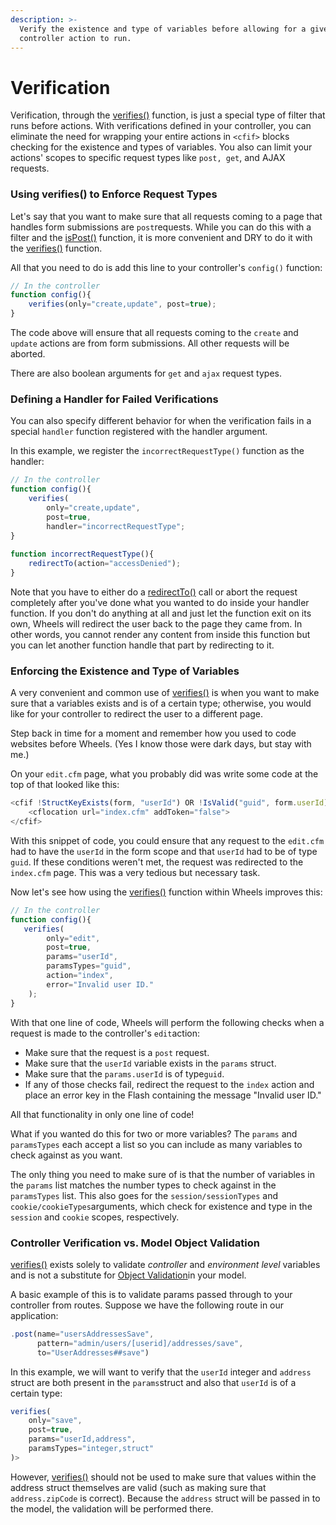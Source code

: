 ```yaml
---
description: >-
  Verify the existence and type of variables before allowing for a given
  controller action to run.
---
```


# Verification

Verification, through the [verifies()](https://api.cfwheels.org/controller.verifies.html) function, is just a special type of filter that runs before actions. With verifications defined in your controller, you can eliminate the need for wrapping your entire actions in `<cfif>` blocks checking for the existence and types of variables. You also can limit your actions' scopes to specific request types like `post, get`, and AJAX requests.

### Using verifies() to Enforce Request Types

Let's say that you want to make sure that all requests coming to a page that handles form submissions are `post`requests. While you can do this with a filter and the [isPost()](https://api.cfwheels.org/controller.ispost.html) function, it is more convenient and DRY to do it with the [verifies()](https://api.cfwheels.org/controller.verifies.html) function.

All that you need to do is add this line to your controller's `config()` function:

```javascript
// In the controller
function config(){
    verifies(only="create,update", post=true);
}
```

The code above will ensure that all requests coming to the `create` and `update` actions are from form submissions. All other requests will be aborted.

There are also boolean arguments for `get` and `ajax` request types.

### Defining a Handler for Failed Verifications

You can also specify different behavior for when the verification fails in a special `handler` function registered with the handler argument.

In this example, we register the `incorrectRequestType()` function as the handler:

```javascript
// In the controller
function config(){
    verifies(
        only="create,update",
        post=true,
        handler="incorrectRequestType";
}  
    
function incorrectRequestType(){
    redirectTo(action="accessDenied");
}
```

Note that you have to either do a [redirectTo()](https://api.cfwheels.org/controller.redirectto.html) call or abort the request completely after you've done what you wanted to do inside your handler function. If you don't do anything at all and just let the function exit on its own, Wheels will redirect the user back to the page they came from. In other words, you cannot render any content from inside this function but you can let another function handle that part by redirecting to it.

### Enforcing the Existence and Type of Variables

A very convenient and common use of [verifies()](https://api.cfwheels.org/controller.verifies.html) is when you want to make sure that a variables exists and is of a certain type; otherwise, you would like for your controller to redirect the user to a different page.

Step back in time for a moment and remember how you used to code websites before Wheels. (Yes I know those were dark days, but stay with me.)

On your `edit.cfm` page, what you probably did was write some code at the top of that looked like this:

```javascript
<cfif !StructKeyExists(form, "userId") OR !IsValid("guid", form.userId)>
    <cflocation url="index.cfm" addToken="false">
</cfif>
```

With this snippet of code, you could ensure that any request to the `edit.cfm` had to have the `userId` in the form scope and that `userId` had to be of type `guid`. If these conditions weren't met, the request was redirected to the `index.cfm` page. This was a very tedious but necessary task.

Now let's see how using the [verifies()](https://api.cfwheels.org/controller.verifies.html) function within Wheels improves this:

```javascript
// In the controller 
function config(){
   verifies(
        only="edit",
        post=true,
        params="userId",
        paramsTypes="guid",
        action="index",
        error="Invalid user ID."
    );
}
```

With that one line of code, Wheels will perform the following checks when a request is made to the controller's `edit`action:

* Make sure that the request is a `post` request.
* Make sure that the `userId` variable exists in the `params` struct.
* Make sure that the `params.userId` is of type`guid`.
* If any of those checks fail, redirect the request to the `index` action and place an error key in the Flash containing the message "Invalid user ID."

All that functionality in only one line of code!

What if you wanted do this for two or more variables? The `params` and `paramsTypes` each accept a list so you can include as many variables to check against as you want.

The only thing you need to make sure of is that the number of variables in the `params` list matches the number types to check against in the `paramsTypes` list. This also goes for the `session/sessionTypes` and `cookie/cookieTypes`arguments, which check for existence and type in the `session` and `cookie` scopes, respectively.

### Controller Verification vs. Model Object Validation

[verifies()](https://api.cfwheels.org/controller.verifies.html) exists solely to validate _controller_ and _environment level_ variables and is not a substitute for [Object Validation](https://guides.cfwheels.org/2.5.0/v/3.0.0-snapshot/database-interaction-through-models/object-validation)in your model.

A basic example of this is to validate params passed through to your controller from routes. Suppose we have the following route in our application:

```javascript
.post(name="usersAddressesSave",
      pattern="admin/users/[userid]/addresses/save",
      to="UserAddresses##save")
```

In this example, we will want to verify that the `userId` integer and `address` struct are both present in the `params`struct and also that `userId` is of a certain type:

```javascript
verifies(
    only="save",
    post=true,
    params="userId,address",
    paramsTypes="integer,struct"
)>
```

However, [verifies()](https://api.cfwheels.org/controller.verifies.html) should not be used to make sure that values within the address struct themselves are valid (such as making sure that `address.zipCode` is correct). Because the `address` struct will be passed in to the model, the validation will be performed there.
